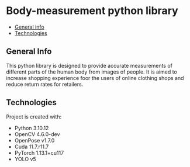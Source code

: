 # Body-measurement python library

* [General info](#general-info)
* [Technologies](#technologies)

## General Info
This python library is designed to provide accurate measurements of different parts of the human body from images of people. It is aimed to increase shopping experience foor the users of online clothing shops and reduce return rates for retailers.

## Technologies
Project is created with:
* Python 3.10.12
* OpenCV 4.6.0-dev
* OpenPose v1.7.0
* Cuda 11.7.r11.7
* PyTorch 1.13.1+cu117
* YOLO v5
